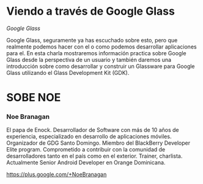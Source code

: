 # Viendo a través de Google Glass

*Google Glass*

Google Glass, seguramente ya has escuchado sobre esto, pero que realmente podemos hacer con el o como podemos desarrollar aplicaciones para el. En esta charla mostraremos información practica sobre Google Glass desde la perspectiva de un usuario y también daremos una introducción sobre como desarrollar y construir un Glassware para Google Glass utilizando el Glass Development Kit (GDK).

# SOBE NOE

### Noe Branagan

El papa de Enock. Desarrollador de Software con más de 10 años de experiencia, especializado en desarrollo de aplicaciones móviles. Organizador de GDG Santo Domingo. Miembro del BlackBerry Developer Elite program. Comprometido a contribuir con la comunidad de desarrolladores tanto en el país como en el exterior. Trainer, charlista. Actualmente Senior Android Developer en Orange Dominicana.

https://plus.google.com/+NoeBranagan